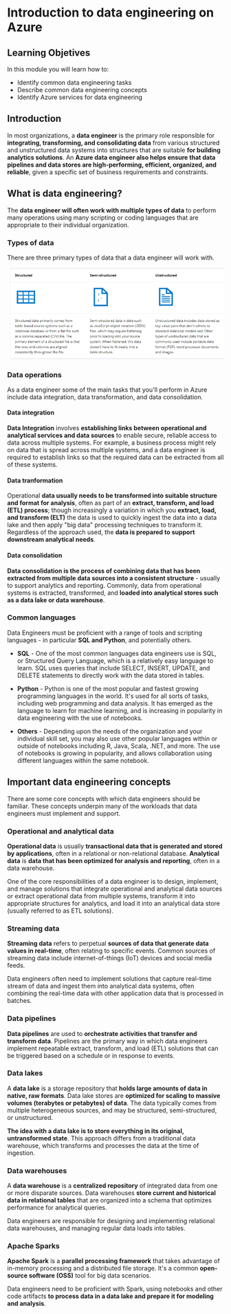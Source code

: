 # Introduction to data engineering on Azure

## Learning Objetives

In this module you will learn how to:

 - Identify common data engineering tasks
 - Describe common data engineering concepts
 - Identify Azure services for data engineering

## Introduction

In most organizations, a **data engineer** is the primary role responsible for **integrating, transforming, and consolidating data** from various structured and unstructured data systems into structures that are suitable **for building analytics solutions**. An **Azure data engineer also helps ensure that data pipelines and data stores are high-performing, efficient, organized, and reliable**, given a specific set of business requirements and constraints.

## What is data engineering?

The **data engineer will often work with multiple types of data** to perform many operations using many scripting or coding languages that are appropriate to their individual organization.

### Types of data

There are three primary types of data that a data engineer will work with.

<a href="#">
    <img src="./img/types_data.jpeg" />
</a>

### Data operations

As a data engineer some of the main tasks that you'll perform in Azure include data integration, data transformation, and data consolidation.

#### Data integration

**Data Integration** involves **establishing links between operational and analytical services and data sources** to enable secure, reliable access to data across multiple systems. For example, a business process might rely on data that is spread across multiple systems, and a data engineer is required to establish links so that the required data can be extracted from all of these systems.

#### Data tranformation

Operational **data usually needs to be transformed into suitable structure and format for analysis**, often as part of an **extract, transform, and load (ETL) process**; though increasingly a variation in which you **extract, load, and transform (ELT)** the data is used to quickly ingest the data into a data lake and then apply "big data" processing techniques to transform it. Regardless of the approach used, the **data is prepared to support downstream analytical needs**.

#### Data consolidation

**Data consolidation is the process of combining data that has been extracted from multiple data sources into a consistent structure** - usually to support analytics and reporting. Commonly, data from operational systems is extracted, transformed, and **loaded into analytical stores such as a data lake or data warehouse**.

### Common languages

Data Engineers must be proficient with a range of tools and scripting languages - in particular **SQL and Python**, and potentially others.

 - **SQL** - One of the most common languages data engineers use is SQL, or Structured Query Language, which is a relatively easy language to learn. SQL uses queries that include SELECT, INSERT, UPDATE, and DELETE statements to directly work with the data stored in tables.

 - **Python** - Python is one of the most popular and fastest growing programming languages in the world. It's used for all sorts of tasks, including web programming and data analysis. It has emerged as the language to learn for machine learning, and is increasing in popularity in data engineering with the use of notebooks.

 - **Others** - Depending upon the needs of the organization and your individual skill set, you may also use other popular languages within or outside of notebooks including R, Java, Scala, .NET, and more. The use of notebooks is growing in popularity, and allows collaboration using different languages within the same notebook.


## Important data engineering concepts

There are some core concepts with which data engineers should be familiar. These concepts underpin many of the workloads that data engineers must implement and support.

### Operational and analytical data

**Operational data** is usually **transactional data that is generated and stored by applications**, often in a relational or non-relational database. **Analytical data** is **data that has been optimized for analysis and reporting**, often in a data warehouse.

One of the core responsibilities of a data engineer is to design, implement, and manage solutions that integrate operational and analytical data sources or extract operational data from multiple systems, transform it into appropriate structures for analytics, and load it into an analytical data store (usually referred to as ETL solutions).

### Streaming data

**Streaming data** refers to perpetual **sources of data that generate data values in real-time**, often relating to specific events. Common sources of streaming data include internet-of-things (IoT) devices and social media feeds.

Data engineers often need to implement solutions that capture real-time stream of data and ingest them into analytical data systems, often combining the real-time data with other application data that is processed in batches.

### Data pipelines

**Data pipelines** are used to **orchestrate activities that transfer and transform data**. Pipelines are the primary way in which data engineers implement repeatable extract, transform, and load (ETL) solutions that can be triggered based on a schedule or in response to events.

### Data lakes

A **data lake** is a storage repository that **holds large amounts of data in native, raw formats**. Data lake stores are **optimized for scaling to massive volumes (terabytes or petabytes) of data**. The data typically comes from multiple heterogeneous sources, and may be structured, semi-structured, or unstructured.

**The idea with a data lake is to store everything in its original, untransformed state**. This approach differs from a traditional data warehouse, which transforms and processes the data at the time of ingestion.

### Data warehouses

A **data warehouse** is a **centralized repository** of integrated data from one or more disparate sources. Data warehouses **store current and historical data in relational tables** that are organized into a schema that optimizes performance for analytical queries.

Data engineers are responsible for designing and implementing relational data warehouses, and managing regular data loads into tables.

### Apache Sparks

**Apache Spark** is a **parallel processing framework** that takes advantage of in-memory processing and a distributed file storage. It's a common **open-source software (OSS)** tool for big data scenarios.

Data engineers need to be proficient with Spark, using notebooks and other code artifacts **to process data in a data lake and prepare it for modeling and analysis**.